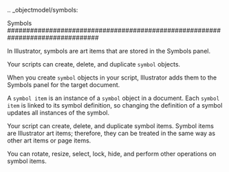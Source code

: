 .. _objectmodel/symbols:

Symbols
################################################################################

In Illustrator, symbols are art items that are stored in the Symbols panel.

Your scripts can create, delete, and duplicate ``symbol`` objects.

When you create ``symbol`` objects in your script, Illustrator adds them to the Symbols panel for the target document.

A ``symbol item`` is an instance of a ``symbol`` object in a document. Each ``symbol item`` is linked to its symbol definition, so changing the definition of a symbol updates all instances of the symbol.

Your script can create, delete, and duplicate symbol items. Symbol items are Illustrator art items; therefore, they can be treated in the same way as other art items or page items.

You can rotate, resize, select, lock, hide, and perform other operations on symbol items.
